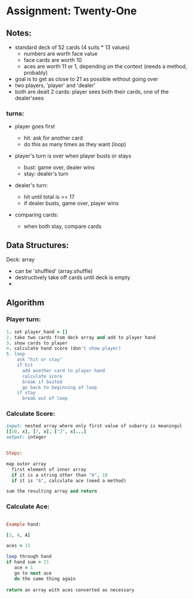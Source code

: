 # Assignment: Twenty-One

## Notes:

- standard deck of 52 cards (4 suits * 13 values)
  - numbers are worth face value
  - face cards are worth 10
  - aces are worth 11 or 1, depending on the context (needs a method, probably)
 - goal is to get as close to 21 as possible without going over
  - two players, 'player' and 'dealer'
  - both are dealt 2 cards: player sees both their cards, one of the dealer'sees
  
### turns:
  - player goes first
     - hit: ask for another card
     - do this as many times as they want (loop)
  - player's turn is over when player busts or stays
     - bust: game over, dealer wins
     - stay: dealer's turn

  - dealer's turn:
     - hit until total is >= 17
      - if dealer busts, game over, player wins

  - comparing cards:
     - when both stay, compare cards

## Data Structures:

Deck: array
  - can be 'shuffled' (array.shuffle)
  - destructively take off cards until deck is empty
  - 
## Algorithm

### Player turn: 

```ruby
1. set player_hand = []
2. take two cards from deck array and add to player hand
3. show cards to player
4. calculate hand score (don't show player)
5. loop
    ask "hit or stay"
    if hit
      add another card to player hand
      calculate score
      break if busted
      go back to beginning of loop
    if stay
      break out of loop

```


### Calculate Score:

```ruby
input: nested array where only first value of subarry is meaningul
[[10, x], [7, x], ["J", x]...]
output: integer


Steps:

map outer array
  first element of inner array
  if it is a string other than "A", 10
  if it is "A", calculate ace (need a method)

sum the resulting array and return
```

### Calculate Ace:

```ruby

Example hand:

[3, 4, A]

aces = 11

loop through hand
if hand sum > 21
   ace = 1
   go to next ace
   do the same thing again
   
return an array with aces converted as necessary
```